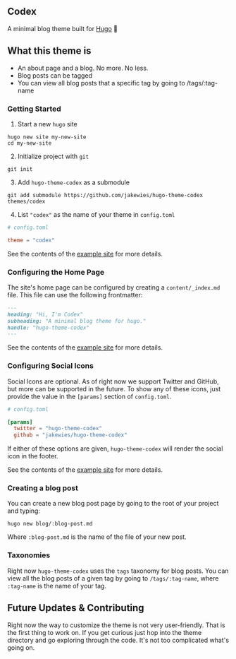 ## Codex

A minimal blog theme built for [Hugo](https://gohugo.io/) 🍜

## What this theme is

- An about page and a blog. No more. No less. 
- Blog posts can be tagged
- You can view all blog posts that a specific tag by going to /tags/:tag-name

### Getting Started

1. Start a new `hugo` site

```
hugo new site my-new-site
cd my-new-site
```

2. Initialize project with `git`

```
git init
```

3. Add `hugo-theme-codex` as a submodule

```
git add submodule https://github.com/jakewies/hugo-theme-codex themes/codex
```

4. List `"codex"` as the name of your theme in `config.toml`

```toml
# config.toml

theme = "codex"
```

See the contents of the [example site](https://github.com/jakewies/hugo-theme-codex/tree/master/exampleSite) for more details.

### Configuring the Home Page

The site's home page can be configured by creating a `content/_index.md` file. This file can use the following frontmatter:

```md
---
heading: "Hi, I'm Codex"
subheading: "A minimal blog theme for hugo."
handle: "hugo-theme-codex"
---
```

See the contents of the [example site](https://github.com/jakewies/hugo-theme-codex/tree/master/exampleSite) for more details.

### Configuring Social Icons

Social Icons are optional. As of right now we support Twitter and GitHub, but more can be supported in the future. To show any of these icons, just provide the value in the `[params]` section of `config.toml`.

```toml
# config.toml

[params]
  twitter = "hugo-theme-codex"
  github = "jakewies/hugo-theme-codex"
```

If either of these options are given, `hugo-theme-codex` will render the social icon in the footer.

See the contents of the [example site](https://github.com/jakewies/hugo-theme-codex/tree/master/exampleSite) for more details.

### Creating a blog post

You can create a new blog post page by going to the root of your project and typing:

```
hugo new blog/:blog-post.md
```

Where `:blog-post.md` is the name of the file of your new post.

### Taxonomies

Right now `hugo-theme-codex` uses the `tags` taxonomy for blog posts. You can view all the blog posts of a given tag by going to `/tags/:tag-name`, where `:tag-name` is the name of your tag.


## Future Updates & Contributing

Right now the way to customize the theme is not very user-friendly. That is the first thing to work on. If you get curious just hop into the theme directory and go exploring through the code. It's not too complicated what's going on.
